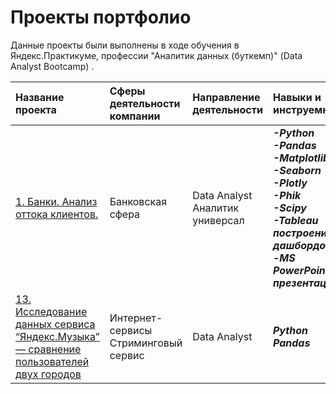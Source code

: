 # Проекты портфолио

Данные проекты были выполнены в ходе обучения в Яндекс.Практикуме, профессии "Аналитик данных (буткемп)" (Data Analyst Bootcamp) .

| Название проекта |  Сферы деятельности компании | Направление деятельности | Навыки и инструемнты | Ключевые слова проекта |
| :-------------------------------------------- | :---------------------- | :---------------------- | :---------------------- | :-------------------------------------------- | 
| [1. Банки. Анализ оттока клиентов.](banks_churn_analys) |  Банковская сфера | Data Analyst <br> Аналитик универсал |<b>*-Python*<br>*-Pandas* <br> *-Matplotlib* <br> *-Seaborn* <br> *-Plotly* <br> *-Phik* <br> *-Scipy* <br> *-Tableau* <br> *построение дашбордов* <br> *-MS PowerPoint* <br> *презентации* |  обработка данных, дубликаты, пропуски, логическая индексация, аномалии, исследовательский анализ, категоризация, визуализация, дашборды, A/B тесты, презентация |
| [13. Исследование данных сервиса “Яндекс.Музыка” — сравнение пользователей двух городов](big_cities_music) |  Интернет-сервисы <br> Стриминговый сервис | Data Analyst |<b>*Python*<br>*Pandas* |  обработка данных, дубликаты, пропуски, логическая индексация, группировка, сортировка. |